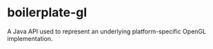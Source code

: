 # boilerplate-gl
A Java API used to represent an underlying platform-specific OpenGL implementation.
